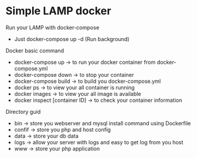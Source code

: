 # Simple LAMP docker

Run your LAMP with docker-compose
* Just docker-compose up -d (Run background)

Docker basic command
* docker-compose up -> to run your docker container from docker-compose.yml
* docker-compose down -> to stop  your container 
* docker-compose build -> to build you docker-compose.yml
* docker ps -> to view your all container is running
* docker images -> to view your all image is available
* docker inspect [container ID] -> to check your container information

Directory guid
* bin -> store you webserver and mysql install command using Dockerfile
* confif -> store you php and host config
* data -> store your db data
* logs -> allow your server with logs and easy to get log from you host
* www -> store your php application
 
